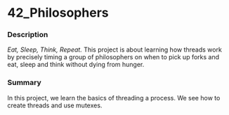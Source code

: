 # 42_Philosophers
### Description

*Eat, Sleep, Think, Repeat.* This project is about learning how threads work by precisely timing a group of philosophers on when to pick up forks and eat, sleep and think without dying from hunger.
### Summary

In this project, we learn the basics of threading a process.
We see how to create threads and use mutexes.
